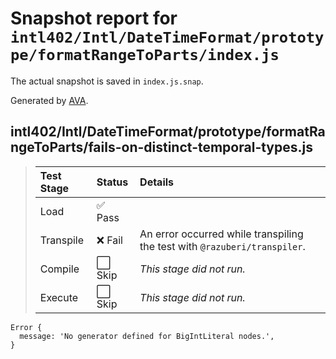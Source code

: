# Snapshot report for `intl402/Intl/DateTimeFormat/prototype/formatRangeToParts/index.js`

The actual snapshot is saved in `index.js.snap`.

Generated by [AVA](https://avajs.dev).

## intl402/Intl/DateTimeFormat/prototype/formatRangeToParts/fails-on-distinct-temporal-types.js

> | Test Stage | Status | Details |
> | :-- | :-- | :-- |
> | Load | ✅ Pass |  |
> | Transpile | ❌ Fail | An error occurred while transpiling the test with `@razuberi/transpiler`. |
> | Compile | ⬜ Skip | *This stage did not run.* |
> | Execute | ⬜ Skip | *This stage did not run.* |

    Error {
      message: 'No generator defined for BigIntLiteral nodes.',
    }
